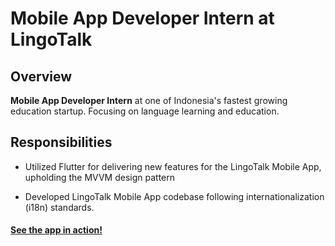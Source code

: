 # Mobile App Developer Intern at LingoTalk

<!-- <div style="display: flex; justify-content: center;">
  <img src="/src/assets/lingotalk-logo.png" alt="LingoTalk Logo" width="130px"/>
</div> -->

## Overview

**Mobile App Developer Intern** at one of Indonesia's fastest growing education startup. Focusing on language learning and education.

## Responsibilities

- Utilized Flutter for delivering new features for the LingoTalk Mobile App, upholding the MVVM design pattern

- Developed LingoTalk Mobile App codebase following internationalization (i18n) standards.

#### <a href="https://play.google.com/store/apps/dev?id=4633563900135049585&hl=en&gl=US" target="_blank">See the app in action!</a>
